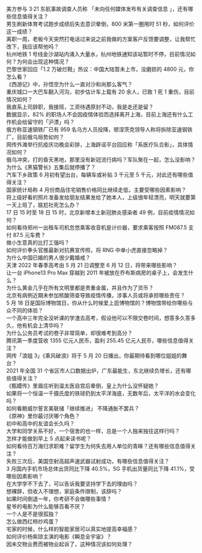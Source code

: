 美方参与 3·21 东航事故调查人员称 「未向任何媒体发布有关调查信息 」，还有哪些信息值得关注？  
男生刷新体育考试跑步成绩后失去意识晕倒，800 米第一圈用时 51 秒，如何评价这一成绩？  
离职一周，老板今天突然打电话过来说之前我做的方案客户反馈要调整，让我帮忙改下，我应该帮他吗？  
杭州地铁 1 号线金沙湖站内涌入大量水，杭州地铁通知该站暂时不停，目前情况如何？为何会出现这种情况？  
巴黎世家回应「1.2 万破烂鞋」热议：中国大陆暂未上市，没磨损的 4800 元，你怎么看？  
《西游记》中，孙悟空为什么一直对沙和尚那么客气？  
重庆城口一大巴车翻入河沟，初步估计车上载有 20 余人，已致 1 死 1 重伤，目前情况如何？  
我直系上司辞职，我接班，工资待遇原封不动，我是走还是留？  
数据显示，82% 的职场人不会因疫情体验而选择离开上海，目前上海还有什么工作机会给留守的「沪漂」吗？  
俄方称亚速钢铁厂已有 959 名乌方人员投降，顿涅茨克领导人称将拆除亚速钢铁厂，目前俄乌局势如何？  
网传外滩举行抗疫庆功晚会彩排，上海辟谣平台回应称「系医疗队合影」，具体情况如何？  
俄乌冲突，打的昏天黑地，那里没有新冠流行病吗？军队聚在一起，怎么没影响？  
为什么《黑猫警长》五集后就停播了？  
汽车下乡政策 6 月初有望出台，每辆车或补贴 3 千元至 5 千元，对此还有哪些值得关注？  
国家统计局称 4 月份商品住宅销售价格同比继续走低，主要受哪些因素影响？  
将上级好看的照片准备发给朋友结果发给了她本人，上级很年轻漂亮，明天就要第一天上班了，尴尬社死怎么办？  
17 日 15 时至 18 日 15 时，北京新增本土新冠肺炎感染者 49 例，目前疫情情况如何？  
如何看待郑州一出租车司机忽悠乘客收音机是计价器，要求乘客按照 FM087.5 支付 87.5 元车费？  
做小生意真的比打工强吗？  
如何评价拳头官推最新对抗赛宣传照，将 RNG 中单小虎直接忽略掉？  
为什么中国已婚的男人很少戴婚戒？  
天津 2022 年春季高考由 5 月 21 日调整至 6 月 12 日，将带来哪些影响？  
让一台 iPhone13 Pro Max 穿越到 2011 年被放在乔布斯病房的桌子上，会发生什么？  
为什么黄金几乎在所有文明里都是贵重金属，并且作为了货币？  
北京有病例近期未参加核酸筛查导致疫情传播，涉事人员或将承担哪些责任？  
5 月 18 日是国际博物馆日，你从什么时候爱上逛博物馆的？博物馆带给你哪些与众不同的体验？  
一个高中三年完全没听课的学渣去高考，假设他可以不限交卷时间，想答多久答多久，他有机会上清华吗？  
为什么公务员考试的卷子非常简单，却很难考到高分？  
腾讯第一季度营收 1355 亿元人民币，盈利 255.45 亿元人民币，哪些信息值得关注？  
网传「浪姐 3」《乘风破浪》将于 5 月 20 日播出，你最期待看到哪位姐姐的舞台？  
2021 年全国 31 个省区市人口数据出炉，广东最能生，东北继续负增长，还有哪些值得关注？  
《甄嬛传》里眉庄听到温太医自宫后晕倒，皇上为什么没怀疑她？  
如果将一个恒温一千摄氏度的铁球扔到太平洋海底，无数年后，太平洋的水会变化吗？  
如何看鲍威尔誓言美联储「继续推进」 不降通胀不罢兵？  
《原神》里你最讨厌哪个角色？  
初中和高中的友谊会长久吗？  
大学和同学关系不好，一个宿舍的也一样，总是一个人独来独往这样行吗？  
怎样才能做到早上 5 点起来读书呢？  
如何看待百万海归求职难？留学生为何失去用人单位的青睐？还有哪些信息值得关注？  
失败三次后，美国空射高超声速武器试射成功，有哪些信息值得关注？  
3 月国内手机市场总体出货同比下降 40.5%，5G 手机出货量同比下降 41.1%，受哪些因素影响？  
在大学学不下去了，可以告诉我要坚持学下去的理由吗？  
想裸辞，但收入不理想，家庭条件限制，该辞吗？  
如果时间倒退一年，你考研不会做哪些事情？  
星爷的电影为什么能够百看不厌？  
一个人是不是很孤独？  
怎么做西红柿炒鸡蛋？  
宅家的时候，什么样的智能家居可以真实地提高幸福感？  
如何评价杨紫琼主演的电影《瞬息全宇宙》？  
因未交物业费而被物业起诉了，这种情况该如何处理？  
